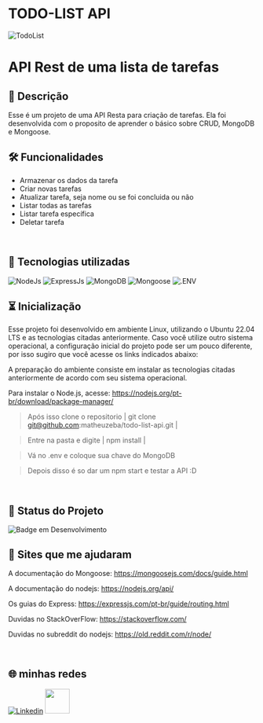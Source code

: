 # TODO-LIST API

![TodoList](https://clickup.com/blog/wp-content/uploads/2019/01/to-do-list-apps.png)

# API Rest de uma lista de tarefas

## 📖  Descrição

Esse é um projeto de uma API Resta para criação de tarefas. Ela foi desenvolvida com o proposito de aprender o básico sobre CRUD, MongoDB e Mongoose.
<br>
## 🛠️ Funcionalidades

- Armazenar os dados da tarefa
- Criar novas tarefas
- Atualizar tarefa, seja nome ou se foi concluida ou não
- Listar todas as tarefas
- Listar tarefa específica
- Deletar tarefa
<br>

## 📡 Tecnologias utilizadas 

![NodeJs](https://img.shields.io/badge/Node.js-339933.svg?style=for-the-badge&logo=nodedotjs&logoColor=white)
![ExpressJs](https://img.shields.io/badge/Express-000000.svg?style=for-the-badge&logo=Express&logoColor=white)
![MongoDB](https://img.shields.io/badge/MongoDB-47A248.svg?style=for-the-badge&logo=MongoDB&logoColor=white)
![Mongoose](https://img.shields.io/badge/Mongoose-880000.svg?style=for-the-badge&logo=Mongoose&logoColor=white)
![.ENV](https://img.shields.io/badge/.ENV-ECD53F.svg?style=for-the-badge&logo=dotenv&logoColor=black)
<br>

## ⏳ Inicialização

Esse projeto foi desenvolvido em ambiente Linux, utilizando o Ubuntu 22.04 LTS e as tecnologias citadas anteriormente. Caso você utilize outro sistema operacional, a configuração inicial do projeto pode ser um pouco diferente, por isso sugiro que você acesse os links indicados abaixo:

A preparação do ambiente consiste em instalar as tecnologias citadas anteriormente de acordo com seu sistema operacional.

Para instalar o Node.js, acesse: https://nodejs.org/pt-br/download/package-manager/

> Após isso clone o repositorio | git clone git@github.com:matheuzeba/todo-list-api.git |

> Entre na pasta e digite | npm install |

> Vá no .env e coloque sua chave do MongoDB

> Depois disso é so dar um npm start e testar a API :D
<br/>

## 🔎 Status do Projeto

![Badge em Desenvolvimento](https://img.shields.io/badge/Status-%20Concluido-green)
<br>

## 📑 Sites que me ajudaram

A documentação do Mongoose:
https://mongoosejs.com/docs/guide.html

A documentação do nodejs:
https://nodejs.org/api/

Os guias do Express:
https://expressjs.com/pt-br/guide/routing.html

Duvidas no StackOverFlow:
https://stackoverflow.com/

Duvidas no subreddit do nodejs:
https://old.reddit.com/r/node/

<br>

## 🌐 minhas redes

[![Linkedin](https://img.shields.io/badge/LinkedIn-0077B5?style=for-the-badge&logo=linkedin&logoColor=white)](https://www.linkedin.com/in/matheus-tavares-viana/)
<a href="mailto:tavaresviana82@gmail.com">
  <img src="https://media.tenor.com/0gV2Cl5u1bQAAAAi/cute-mail.gif" width="50px" />
</a>
